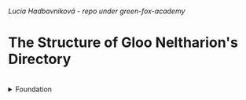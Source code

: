 ###### Lucia Hadbavniková - repo under green-fox-academy
# The Structure of Gloo Neltharion's Directory 
<br>
<details>
<summary>Foundation</summary>
<br>

- Expressions and Controlflow
  https://github.com/KlimesJiri/core-java/tree/main/1.ExpressionsAndControlflow/ExpressionsAndControlflow/src
